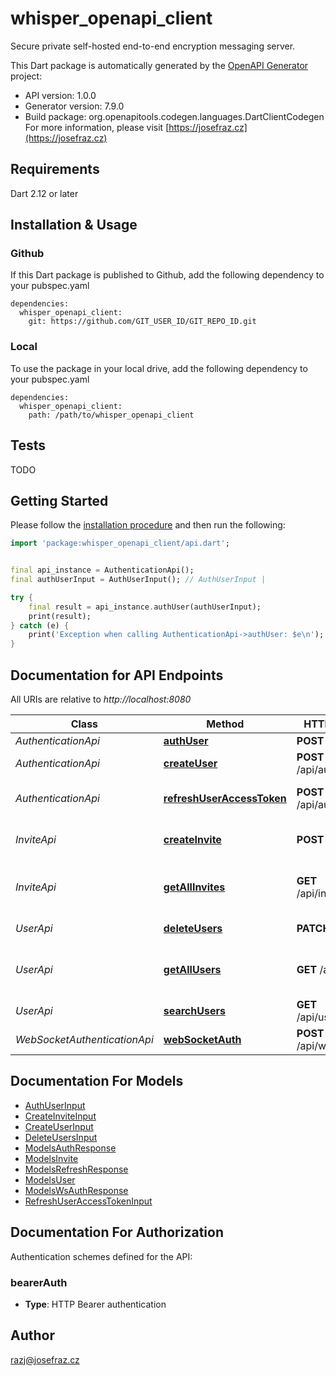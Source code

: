 # whisper_openapi_client
Secure private self-hosted end-to-end encryption messaging server.

This Dart package is automatically generated by the [OpenAPI Generator](https://openapi-generator.tech) project:

- API version: 1.0.0
- Generator version: 7.9.0
- Build package: org.openapitools.codegen.languages.DartClientCodegen
For more information, please visit [https://josefraz.cz](https://josefraz.cz)

## Requirements

Dart 2.12 or later

## Installation & Usage

### Github
If this Dart package is published to Github, add the following dependency to your pubspec.yaml
```
dependencies:
  whisper_openapi_client:
    git: https://github.com/GIT_USER_ID/GIT_REPO_ID.git
```

### Local
To use the package in your local drive, add the following dependency to your pubspec.yaml
```
dependencies:
  whisper_openapi_client:
    path: /path/to/whisper_openapi_client
```

## Tests

TODO

## Getting Started

Please follow the [installation procedure](#installation--usage) and then run the following:

```dart
import 'package:whisper_openapi_client/api.dart';


final api_instance = AuthenticationApi();
final authUserInput = AuthUserInput(); // AuthUserInput | 

try {
    final result = api_instance.authUser(authUserInput);
    print(result);
} catch (e) {
    print('Exception when calling AuthenticationApi->authUser: $e\n');
}

```

## Documentation for API Endpoints

All URIs are relative to *http://localhost:8080*

Class | Method | HTTP request | Description
------------ | ------------- | ------------- | -------------
*AuthenticationApi* | [**authUser**](doc//AuthenticationApi.md#authuser) | **POST** /api/auth | User auth
*AuthenticationApi* | [**createUser**](doc//AuthenticationApi.md#createuser) | **POST** /api/auth/register | Register new user
*AuthenticationApi* | [**refreshUserAccessToken**](doc//AuthenticationApi.md#refreshuseraccesstoken) | **POST** /api/auth/refresh | Refresh access token.
*InviteApi* | [**createInvite**](doc//InviteApi.md#createinvite) | **POST** /api/invite | Create registration invite
*InviteApi* | [**getAllInvites**](doc//InviteApi.md#getallinvites) | **GET** /api/invite/all | Get all active registration invites
*UserApi* | [**deleteUsers**](doc//UserApi.md#deleteusers) | **PATCH** /api/user | Delete users
*UserApi* | [**getAllUsers**](doc//UserApi.md#getallusers) | **GET** /api/user/all | Get all users except the user
*UserApi* | [**searchUsers**](doc//UserApi.md#searchusers) | **GET** /api/user/search | Search users
*WebSocketAuthenticationApi* | [**webSocketAuth**](doc//WebSocketAuthenticationApi.md#websocketauth) | **POST** /api/wsauth | WebSocket auth


## Documentation For Models

 - [AuthUserInput](doc//AuthUserInput.md)
 - [CreateInviteInput](doc//CreateInviteInput.md)
 - [CreateUserInput](doc//CreateUserInput.md)
 - [DeleteUsersInput](doc//DeleteUsersInput.md)
 - [ModelsAuthResponse](doc//ModelsAuthResponse.md)
 - [ModelsInvite](doc//ModelsInvite.md)
 - [ModelsRefreshResponse](doc//ModelsRefreshResponse.md)
 - [ModelsUser](doc//ModelsUser.md)
 - [ModelsWsAuthResponse](doc//ModelsWsAuthResponse.md)
 - [RefreshUserAccessTokenInput](doc//RefreshUserAccessTokenInput.md)


## Documentation For Authorization


Authentication schemes defined for the API:
### bearerAuth

- **Type**: HTTP Bearer authentication


## Author

razj@josefraz.cz

